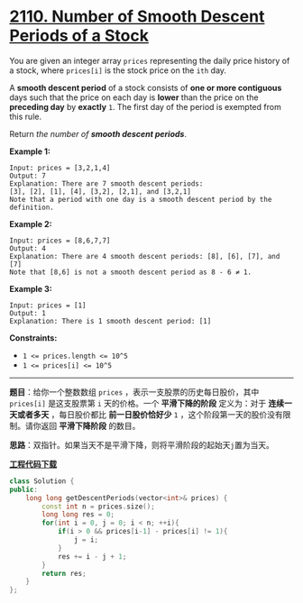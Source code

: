 # [2110. Number of Smooth Descent Periods of a Stock](https://leetcode.com/problems/number-of-smooth-descent-periods-of-a-stock/)

You are given an integer array `prices` representing the daily price history of a stock, where `prices[i]` is the stock price on the `ith` day.

A **smooth descent period** of a stock consists of **one or more contiguous** days such that the price on each day is **lower** than the price on the **preceding day** by **exactly** `1`. The first day of the period is exempted from this rule.

Return *the number of **smooth descent periods***.

**Example 1:**

```
Input: prices = [3,2,1,4]
Output: 7
Explanation: There are 7 smooth descent periods:
[3], [2], [1], [4], [3,2], [2,1], and [3,2,1]
Note that a period with one day is a smooth descent period by the definition.
```

**Example 2:**

```
Input: prices = [8,6,7,7]
Output: 4
Explanation: There are 4 smooth descent periods: [8], [6], [7], and [7]
Note that [8,6] is not a smooth descent period as 8 - 6 ≠ 1.
```

**Example 3:**

```
Input: prices = [1]
Output: 1
Explanation: There is 1 smooth descent period: [1]
```

**Constraints:**

- `1 <= prices.length <= 10^5`
- `1 <= prices[i] <= 10^5`

-----

**题目**：给你一个整数数组 `prices` ，表示一支股票的历史每日股价，其中 `prices[i]` 是这支股票第 `i` 天的价格。一个 **平滑下降的阶段** 定义为：对于 **连续一天或者多天** ，每日股价都比 **前一日股价恰好少** `1` ，这个阶段第一天的股价没有限制。请你返回 **平滑下降阶段** 的数目。

**思路**：双指针。如果当天不是平滑下降，则将平滑阶段的起始天`j`置为当天。

[**工程代码下载**](https://github.com/shenkh/leetcode)

```cpp
class Solution {
public:
    long long getDescentPeriods(vector<int>& prices) {
        const int n = prices.size();
        long long res = 0;
        for(int i = 0, j = 0; i < n; ++i){
            if(i > 0 && prices[i-1] - prices[i] != 1){
                j = i;
            }
            res += i - j + 1;
        }
        return res;
    }
};
```
